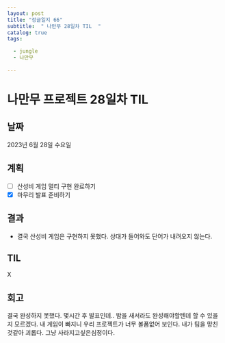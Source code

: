 ```yaml
---
layout: post
title: "정글일지 66"
subtitle:  " 나만무 28일차 TIL  "
catalog: true
tags:

  - jungle
  - 나만무

---
```


# 나만무 프로젝트 28일차 TIL

## 날짜

2023년 6월 28일 수요일

## 계획

- [ ] 산성비 게임 멀티 구현 완료하기
- [x] 마무리 발표 준비하기

## 결과

- 결국 산성비 게임은 구현하지 못했다. 상대가 들어와도 단어가 내려오지 않는다.

## TIL

X

## 회고

결국 완성하지 못했다. 몇시간 후 발표인데.. 밤을 새서라도 완성해야할텐데 할 수 있을지 모르겠다. 내 게임이 빠지니 우리 프로젝트가 너무 볼품없어 보인다. 내가 팀을 망친것같아 괴롭다. 그냥 사라지고싶은심정이다.